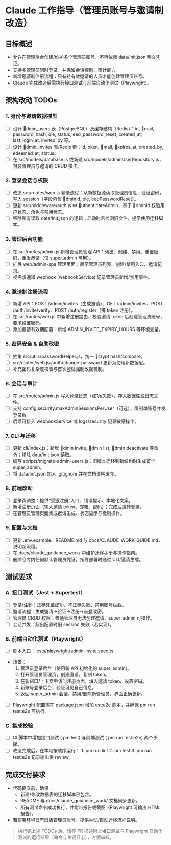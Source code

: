# Claude 工作指导（管理员账号与邀请制改造）

## 目标概述
- 允许在管理后台创建/维护多个管理员账号，不再依赖 data/init.json 明文凭证。
- 支持多管理员同时登录，并保留会话控制、审计能力。
- 新增邀请制注册流程：只有持有效邀请的人员才能创建管理员账号。
- Claude 完成改造后需执行接口测试与前端自动化测试（Playwright）。

## 架构改动 TODOs

### 1. 身份与邀请数据模型
- [ ] 设计 dmin_users 表（PostgreSQL）及缓存结构（Redis）：id, mail, password_hash, ole, status, 
eed_password_reset, created_at, last_login_at, invited_by 等。
- [ ] 设计 dmin_invites 表/Redis 键：id, 	oken, mail, xpires_at, created_by, edeemed_at, status。
- [ ] 在 src/models/database.js 或新建 src/models/adminUserRepository.js，封装管理员与邀请的 CRUD 操作。

### 2. 登录会话与权限
- [ ] 改造 src/routes/web.js 登录流程：从新数据源读取管理员信息，验证密码，写入 session（字段包含 dminId, ole, 
eedPasswordReset）。
- [ ] 更新 src/middleware/auth.js 中 uthenticateAdmin，基于 dminId 校验用户状态、角色与禁用标志。
- [ ] 移除所有读取 data/init.json 的逻辑；启动时若检测旧文件，提示使用迁移脚本。

### 3. 管理后台功能
- [ ] 在 src/routes/admin.js 新增管理员管理 API：列出、创建、禁用、重置密码、重发邀请（仅 super_admin 可用）。
- [ ] 扩展 web/admin-spa 管理页面：展示管理员列表、创建/禁用入口、邀请记录。
- [ ] 视需求通知 webhook (webhookService) 记录管理员新增/禁用事件。

### 4. 邀请制注册流程
- [ ] 新增 API：POST /admin/invites（生成邀请）、GET /admin/invites、POST /auth/invite/verify、POST /auth/register（携 token 注册）。
- [ ] 在 src/routes/web.js 中新增注册路由，校验邀请 token 后创建管理员账号，要求设置密码。
- [ ] 添加邀请有效期配置：新增 ADMIN_INVITE_EXPIRY_HOURS 等环境变量。

### 5. 密码安全 & 自助改密
- [ ] 抽象 src/utils/passwordHelper.js，统一 crypt hash/compare。
- [ ] src/routes/web.js:/auth/change-password 更新为使用新数据层。
- [ ] 补充密码复杂度校验与首次登陆强制改密机制。

### 6. 会话与审计
- [ ] 在 src/routes/admin.js 写入登录日志（成功/失败），存入数据库或日志文件。
- [ ] 支持 config.security.maxAdminSessionsPerUser（可选），限制单账号并发登录数。
- [ ] 后续可接入 webhookService 或 logs/security 记录敏感操作。

### 7. CLI 与迁移
- [ ] 更新 cli/index.js：新增 dmin invite, dmin list, dmin deactivate 等命令；移除 data/init.json 读取。
- [ ] 编写 scripts/migrate-admin-users.js：旧版本迁移到新结构时生成首个 super_admin。
- [ ] 将 data/init.json 加入 .gitignore 并在文档说明废弃。

### 8. 前端改动
- [ ] 登录页调整：提供“受邀注册”入口、错误提示、本地化文案。
- [ ] 新增注册页面（输入邀请 token、邮箱、密码）；完成后跳转登录。
- [ ] 在管理员管理页面集成邀请生成、状态显示与撤销操作。

### 9. 配置与文档
- [ ] 更新 .env.example、README.md 与 docs/CLAUDE_WORK_GUIDE.md，说明新流程。
- [ ] 在 docs/claude_guidance_work/ 中维护迁移手册与操作指南。
- [ ] 删除仓库内任何默认管理员凭证，指导部署时通过 CLI/邀请生成。

## 测试要求

### A. 接口测试（Jest + Supertest）
- [ ] 登录/注销：正确凭证成功、不正确失败、禁用账号拦截。
- [ ] 邀请流程：生成邀请→验证→注册→首登改密。
- [ ] 管理员 CRUD 权限：普通管理员无法创建邀请、super_admin 可操作。
- [ ] 会话并发：超出配置时旧 session 失效（若实现）。

### B. 前端自动化测试（Playwright）
- [ ] 脚本入口：	ests/playwright/admin-invite.spec.ts
- 场景：
  1. 管理员登录后台（使用新 API 初始化的 super_admin）。
  2. 打开管理员管理页，创建邀请，复制 token。
  3. 在新窗口/上下文中访问注册页面，填入邀请 token、设置密码。
  4. 新账号登录后台，验证可见自己信息。
  5. 返回 super_admin 会话，禁用/删除新管理员，界面正确更新。
- [ ] Playwright 配置需在 package.json 增加 	est:e2e 脚本，并确保 
pm run test:e2e 可执行。

### C. 集成校验
- [ ] CI 脚本中增加接口测试 (
pm test) 与前端测试 (
pm run test:e2e) 两个步骤。
- [ ] 改造完成后，在本地按顺序运行：
  1. 
pm run lint
  2. 
pm test
  3. 
pm run test:e2e
  记录输出供 review。

## 完成交付要求
- 代码提交前，确保：
  - 新建/修改数据表的迁移脚本已包含。
  - README 与 docs/claude_guidance_work/ 文档同步更新。
  - 所有测试命令成功执行，并附带报告或截图（Playwright 可输出 HTML 报告）。
- 若部署环境已有旧版管理员账号，提供手动/自动迁移流程说明。

> 执行完上述 TODOs 后，请在 PR 描述附上接口测试与 Playwright 自动化测试的运行结果（命令与关键日志），方便审核。
